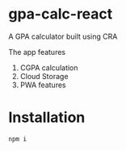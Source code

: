 # gpa-calc-react
A GPA calculator built using CRA

The app features 
1. CGPA calculation
2. Cloud Storage
3. PWA features

# Installation
```shell
npm i
```